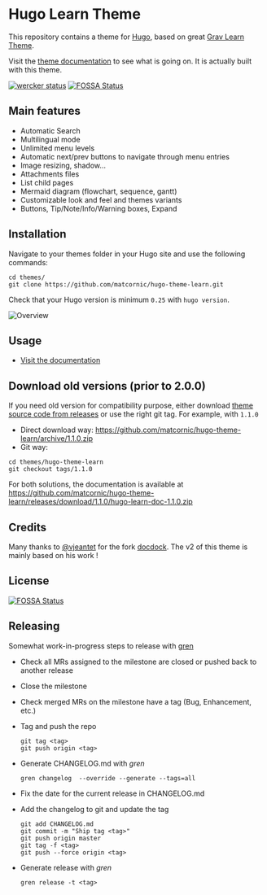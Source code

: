 # Hugo Learn Theme

This repository contains a theme for [Hugo](https://gohugo.io/), based on great [Grav Learn Theme](https://learn.getgrav.org/).

Visit the [theme documentation](https://learn.netlify.com/en/) to see what is going on. It is actually built with this theme.

[![wercker status](https://app.wercker.com/status/233466a2be73fcea400e7dc02ef6adf9/s/master "wercker status")](https://app.wercker.com/project/byKey/233466a2be73fcea400e7dc02ef6adf9)
[![FOSSA Status](https://app.fossa.io/api/projects/git%2Bgithub.com%2Fmatcornic%2Fhugo-theme-learn.svg?type=shield)](https://app.fossa.io/projects/git%2Bgithub.com%2Fmatcornic%2Fhugo-theme-learn?ref=badge_shield)

## Main features

- Automatic Search
- Multilingual mode
- Unlimited menu levels
- Automatic next/prev buttons to navigate through menu entries
- Image resizing, shadow…
- Attachments files
- List child pages
- Mermaid diagram (flowchart, sequence, gantt)
- Customizable look and feel and themes variants
- Buttons, Tip/Note/Info/Warning boxes, Expand

## Installation

Navigate to your themes folder in your Hugo site and use the following commands:

```shell
cd themes/
git clone https://github.com/matcornic/hugo-theme-learn.git
```

Check that your Hugo version is minimum `0.25` with `hugo version`.

![Overview](https://github.com/matcornic/hugo-theme-learn/raw/master/fcj-ss2-workshop-003/images/tn.png)

## Usage

- [Visit the documentation](https://learn.netlify.com/en/)

## Download old versions (prior to 2.0.0)

If you need old version for compatibility purpose, either download [theme source code from releases](https://github.com/matcornic/hugo-theme-learn/releases) or use the right git tag. For example, with `1.1.0`

- Direct download way: https://github.com/matcornic/hugo-theme-learn/archive/1.1.0.zip
- Git way:

```shell
cd themes/hugo-theme-learn
git checkout tags/1.1.0
```

For both solutions, the documentation is available at https://github.com/matcornic/hugo-theme-learn/releases/download/1.1.0/hugo-learn-doc-1.1.0.zip

## Credits

Many thanks to [@vjeantet](https://github.com/vjeantet/) for the fork [docdock](https://github.com/vjeantet/hugo-theme-docdock). The v2 of this theme is mainly based on his work !

## License

[![FOSSA Status](https://app.fossa.io/api/projects/git%2Bgithub.com%2Fmatcornic%2Fhugo-theme-learn.svg?type=large)](https://app.fossa.io/projects/git%2Bgithub.com%2Fmatcornic%2Fhugo-theme-learn?ref=badge_large)

## Releasing

Somewhat work-in-progress steps to release with [gren](https://github.com/github-tools/github-release-notes)

- Check all MRs assigned to the milestone are closed or pushed back to another release
- Close the milestone
- Check merged MRs on the milestone have a tag (Bug, Enhancement, etc.)
- Tag and push the repo

  ```shell
  git tag <tag>
  git push origin <tag>
  ```

- Generate CHANGELOG.md with _gren_

  ```shell
  gren changelog  --override --generate --tags=all
  ```

- Fix the date for the current release in CHANGELOG.md
- Add the changelog to git and update the tag

  ```shell
  git add CHANGELOG.md
  git commit -m "Ship tag <tag>"
  git push origin master
  git tag -f <tag>
  git push --force origin <tag>
  ```

- Generate release with _gren_

  ```shell
  gren release -t <tag>
  ```
